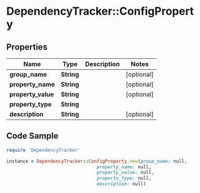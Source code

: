 # DependencyTracker::ConfigProperty

## Properties

Name | Type | Description | Notes
------------ | ------------- | ------------- | -------------
**group_name** | **String** |  | [optional] 
**property_name** | **String** |  | [optional] 
**property_value** | **String** |  | [optional] 
**property_type** | **String** |  | 
**description** | **String** |  | [optional] 

## Code Sample

```ruby
require 'DependencyTracker'

instance = DependencyTracker::ConfigProperty.new(group_name: null,
                                 property_name: null,
                                 property_value: null,
                                 property_type: null,
                                 description: null)
```


